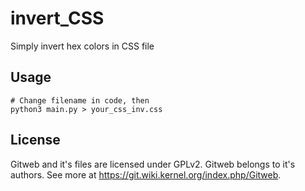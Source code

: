 # invert_CSS
Simply invert hex colors in CSS file

## Usage
```
# Change filename in code, then
python3 main.py > your_css_inv.css
```

## License
Gitweb and it's files are licensed under GPLv2. Gitweb belongs to it's authors. See more at https://git.wiki.kernel.org/index.php/Gitweb.

